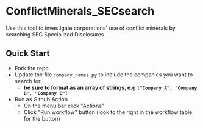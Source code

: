 # ConflictMinerals_SECsearch
Use this tool to investigate corporations' use of conflict minerals by searching SEC Specialized Disclosures 

## Quick Start

* Fork the repo
* Update the file `company_names.py` to include the companies you want to search for
  * **be sure to format as an array of strings, e.g `["Company A", "Company B", "Company C"]`**
* Run as Github Action
  * On the menu bar click "Actions" 
  * Click "Run workflow" button (look to the right in the workflow table for the button)
